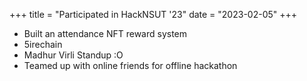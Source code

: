 +++
title = "Participated in HackNSUT '23"
date = "2023-02-05"
+++

- Built an attendance NFT reward system
- 5irechain
- Madhur Virli Standup :O
- Teamed up with online friends for offline hackathon